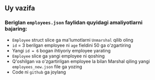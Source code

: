 ## Uy vazifa

### Beriglan `employees.json` faylidan quyidagi amaliyotlarni bajaring:
* `Employee` struct slice ga ma'lumotlarni `Unmarshal` qilib oling
* `id` = 3 berilgan employee ni `age` fieldini 50 ga o'zgartiring
* Yangi `id = 6` bogan ihtiyoriy employee yarating
* `Employee` slice ga yangi employee ni qoshing
* Q'oshilgan va o'zgartirilgan employee la bilan Marshal qiling yangi `employees_new.json` file ga yozing
* Code ni `github` ga joylang
